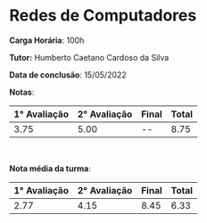 # Redes de Computadores

**Carga Horária**: 100h

**Tutor:** Humberto Caetano Cardoso da Silva

**Data de conclusão**: 15/05/2022

**Notas**:

| 1° Avaliação | 2° Avaliação | Final | Total |
| ------------ | ------------ | :---- | ----- |
| 3.75         | 5.00         | --    | 8.75  |

<br>

**Nota média da turma**:

| 1° Avaliação | 2° Avaliação | Final | Total |
| ------------ | ------------ | :---- | ----- |
| 2.77         | 4.15         | 8.45  | 6.33  |
